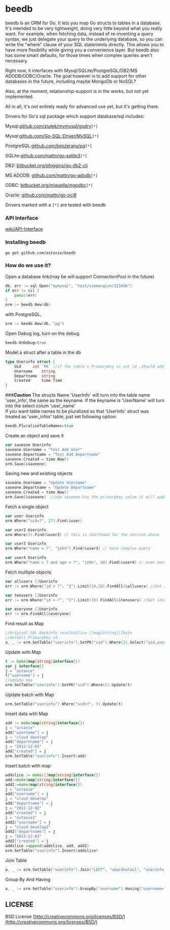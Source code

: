 beedb
=====

beedb is an ORM for Go. It lets you map Go structs to tables in a database. It's intended to be very lightweight, doing very little beyond what you really want. For example, when fetching data, instead of re-inventing a query syntax, we just delegate your query to the underlying database, so you can write the "where" clause of your SQL statements directly. This allows you to have more flexibility while giving you a convenience layer. But beedb also has some smart defaults, for those times when complex queries aren't necessary.

Right now, it interfaces with Mysql/SQLite/PostgreSQL/DB2/MS ADODB/ODBC/Oracle. The goal however is to add support for other databases in the future, including maybe MongoDb or NoSQL? 

Also, at the moment, relationship-support is in the works, but not yet implemented.

All in all, it's not entirely ready for advanced use yet, but it's getting there.

Drivers for Go's sql package which support database/sql includes:

Mysql:[github.com/ziutek/mymysql/godrv](https://github.com/ziutek/mymysql/godrv)`[*]`

Mysql:[github.com/Go-SQL-Driver/MySQL](https://github.com/Go-SQL-Driver/MySQL)`[*]`

PostgreSQL:[github.com/bmizerany/pq](https://github.com/bmizerany/pq)`[*]`

SQLite:[github.com/mattn/go-sqlite3](https://github.com/mattn/go-sqlite3)`[*]`

DB2: [bitbucket.org/phiggins/go-db2-cli](https://bitbucket.org/phiggins/go-db2-cli)

MS ADODB: [github.com/mattn/go-adodb](https://github.com/mattn/go-adodb)`[*]`

ODBC: [bitbucket.org/miquella/mgodbc](https://bitbucket.org/miquella/mgodbc)`[*]`

Oracle: [github.com/mattn/go-oci8](https://github.com/mattn/go-oci8)

Drivers marked with a `[*]` are tested with beedb

### API Interface 
[wiki/API-Interface](https://github.com/astaxie/beedb/wiki/API-Interface)

### Installing beedb
    go get github.com/astaxie/beedb

### How do we use it?

Open a database link(may be will support ConnectionPool in the future)

```go
db, err := sql.Open("mymysql", "test/xiemengjun/123456")
if err != nil {
	panic(err)
}
orm := beedb.New(db)
```

with PostgreSQL,

```go
orm := beedb.New(db, "pg")
```
	
Open Debug log, turn on the debug
  
```go
beedb.OnDebug=true
```

Model a struct after a table in the db

```go
type Userinfo struct {
	Uid		int	`PK` //if the table's PrimaryKey is not id ,should add `PK` to ident
	Username	string
	Departname	string
	Created		time.Time
}
```

###***Caution***
The structs Name 'UserInfo' will turn into the table name 'user_info', the same as the keyname.	
If the keyname is 'UserName' will turn into the select colum 'user_name'	
If you want table names to be pluralized so that 'UserInfo' struct was treated as 'user_infos' table, just set following option:
```go
beedb.PluralizeTableNames=true
```
	

Create an object and save it

```go
var saveone Userinfo
saveone.Username = "Test Add User"
saveone.Departname = "Test Add Departname"
saveone.Created = time.Now()
orm.Save(&saveone)
```

Saving new and existing objects

```go
saveone.Username = "Update Username"  
saveone.Departname = "Update Departname"
saveone.Created = time.Now()
orm.Save(&saveone)  //now saveone has the primarykey value it will update
```

Fetch a single object

```go
var user Userinfo
orm.Where("uid=?", 27).Find(&user)

var user2 Userinfo
orm.Where(3).Find(&user2) // this is shorthand for the version above

var user3 Userinfo
orm.Where("name = ?", "john").Find(&user3) // more complex query

var user4 Userinfo
orm.Where("name = ? and age < ?", "john", 88).Find(&user4) // even more complex
```

Fetch multiple objects

```go
var allusers []Userinfo
err := orm.Where("id > ?", "3").Limit(10,20).FindAll(&allusers) //Get id>3 limit 10 offset 20

var tenusers []Userinfo
err := orm.Where("id > ?", "3").Limit(10).FindAll(&tenusers) //Get id>3 limit 10  if omit offset the default is 0

var everyone []Userinfo
err := orm.FindAll(&everyone)
```

Find result as Map

```go
//Original SQL Backinfo resultsSlice []map[string][]byte 
//default PrimaryKey id
a, _ := orm.SetTable("userinfo").SetPK("uid").Where(2).Select("uid,username").FindMap()
```

Update with Map

```go
t := make(map[string]interface{})
var j interface{}
j = "astaxie"
t["username"] = j
//update one
orm.SetTable("userinfo").SetPK("uid").Where(2).Update(t)
```

Update batch with Map
```go
orm.SetTable("userinfo").Where("uid>?", 3).Update(t)
```

Insert data with Map	

```go
add := make(map[string]interface{})
j = "astaxie"
add["username"] = j
j = "cloud develop"
add["departname"] = j
j = "2012-12-02"
add["created"] = j
orm.SetTable("userinfo").Insert(add)
```

Insert batch with map

```go
addslice := make([]map[string]interface{})
add:=make(map[string]interface{})
add2:=make(map[string]interface{})
j = "astaxie"
add["username"] = j
j = "cloud develop"
add["departname"] = j
j = "2012-12-02"
add["created"] = j
j = "astaxie2"
add2["username"] = j
j = "cloud develop2"
add2["departname"] = j
j = "2012-12-02"
add2["created"] = j
addslice =append(addslice, add, add2)
orm.SetTable("userinfo").Insert(addslice)
```

Join Table

```go
a, _ := orm.SetTable("userinfo").Join("LEFT", "userdeatail", "userinfo.uid=userdeatail.uid").Where("userinfo.uid=?", 1).Select("userinfo.uid,userinfo.username,userdeatail.profile").FindMap()
```

Group By And Having

```go
a, _ := orm.SetTable("userinfo").GroupBy("username").Having("username='astaxie'").FindMap()
```

## LICENSE

 BSD License
 [http://creativecommons.org/licenses/BSD/](http://creativecommons.org/licenses/BSD/)
